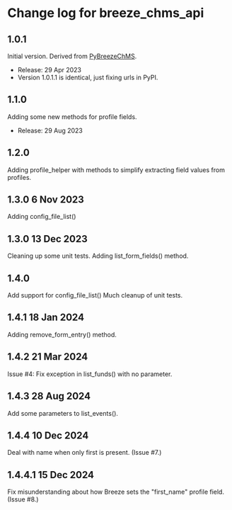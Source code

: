 # Change log for breeze_chms_api

## 1.0.1
Initial version. Derived from  [PyBreezeChMS](https://github.com/alexortizrosado/pyBreezeChMS).
* Release: 29 Apr 2023
* Version 1.0.1.1 is identical, just fixing urls in PyPI.

## 1.1.0
Adding some new methods for profile fields.
* Release: 29 Aug 2023

## 1.2.0
Adding profile_helper with methods to simplify extracting field values from profiles.

## 1.3.0 6 Nov 2023
Adding config_file_list()

## 1.3.0 13 Dec 2023
Cleaning up some unit tests.
Adding list_form_fields() method.

## 1.4.0
Add support for config_file_list()
Much cleanup of unit tests.

## 1.4.1 18 Jan 2024
Adding remove_form_entry() method.

## 1.4.2 21 Mar 2024
Issue #4: Fix exception in list_funds() with no parameter.

## 1.4.3 28 Aug 2024
Add some parameters to list_events().

## 1.4.4 10 Dec 2024
Deal with name when only first is present. (Issue #7.)

## 1.4.4.1 15 Dec 2024
Fix misunderstanding about how Breeze sets the "first_name" profile field. (Issue #8.)

